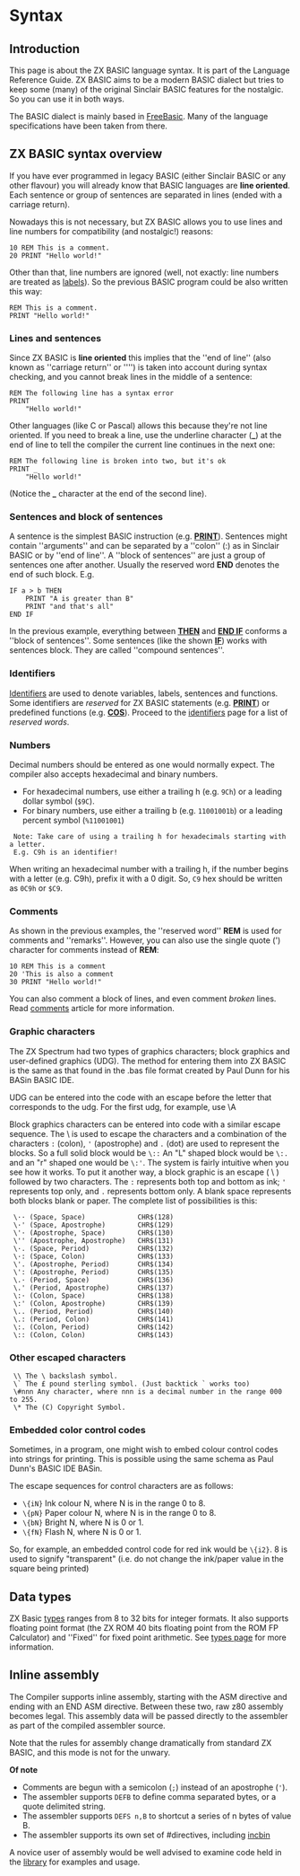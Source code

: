 # Syntax

## Introduction

This page is about the ZX BASIC language syntax. It is part of the Language Reference Guide.
ZX BASIC aims to be a modern BASIC dialect but tries to keep some (many) of the original Sinclair BASIC features for the nostalgic. So you can use it in both ways.

The BASIC dialect is mainly based in [FreeBasic](http://www.freebasic.net/wiki/). Many of the language specifications have been taken from there.

## ZX BASIC syntax overview

If you have ever programmed in legacy BASIC (either Sinclair BASIC or any other flavour) you will already know that BASIC languages are **line oriented**. Each sentence or group of sentences are separated in lines (ended with a carriage return).

Nowadays this is not necessary, but ZX BASIC allows you to use lines and line numbers for compatibility (and nostalgic!) reasons:

```
10 REM This is a comment.
20 PRINT "Hello world!"
```


Other than that, line numbers are ignored (well, not exactly: line numbers are treated as [labels](labels.md)).
So the previous BASIC program could be also written this way:

```
REM This is a comment.
PRINT "Hello world!"
```


### Lines and sentences

Since ZX BASIC is **line oriented** this implies that the ''end of line'' (also known as ''carriage return'' or ''<CR>'') is taken into account during syntax checking, and you cannot break lines in the middle of a sentence:

```
REM The following line has a syntax error
PRINT
    "Hello world!"
```


Other languages (like C or Pascal) allows this because they're not line oriented. If you need to break a line, use the 
underline character (**_**) at the end of line to tell the compiler the current line continues in the next one:

```
REM The following line is broken into two, but it's ok
PRINT _
    "Hello world!"
```
(Notice the **_** character at the end of the second line).

### Sentences and block of sentences

A sentence is the simplest BASIC instruction (e.g. **[PRINT](print.md)**). Sentences might contain ''arguments'' and can be separated by a ''colon'' (:) as in Sinclair BASIC or by ''end of line''. A ''block of sentences'' are just a group of sentences one after another. Usually the reserved word **END** denotes the end of such block. E.g.

```
IF a > b THEN
    PRINT "A is greater than B"
    PRINT "and that's all"
END IF
```

In the previous example, everything between **[THEN](if.md)** and **[END IF](if.md)** conforms a ''block of sentences''. Some sentences (like the shown **[IF](if.md)**) works with sentences block. They are called ''compound sentences''.

### Identifiers

[Identifiers](identifier.md) are used to denote variables, labels, sentences and functions. Some identifiers are 
_reserved_ for ZX BASIC statements (e.g. **[PRINT](print.md)**) or predefined functions (e.g. **[COS](cos.md)**).
Proceed to the [identifiers](identifier.md) page for a list of _reserved words_.

### Numbers

Decimal numbers should be entered as one would normally expect. The compiler also accepts hexadecimal and binary numbers.

* For hexadecimal numbers, use either a trailing h (e.g. `9Ch`) or a leading dollar symbol (`$9C`).
* For binary numbers, use either a trailing b (e.g. `11001001b`) or a leading percent symbol (`%11001001`)

```
 Note: Take care of using a trailing h for hexadecimals starting with a letter. 
 E.g. C9h is an identifier!
```
When writing an hexadecimal number with a trailing h, if the number begins with a letter (e.g. C9h), prefix it with a 0 digit.
So, `C9` hex should be written as `0C9h` or `$C9`.

### Comments

As shown in the previous examples, the ''reserved word'' **REM** is used for comments and ''remarks''. However, you can also use the single quote (') character for comments instead of **REM**:

```
10 REM This is a comment
20 'This is also a comment
30 PRINT "Hello world!"
```

You can also comment a block of lines, and even comment _broken_ lines.
Read [comments](comments.md) article for more information.

### Graphic characters 

The ZX Spectrum had two types of graphics characters; block graphics and user-defined graphics (UDG). 
The method for entering them into ZX BASIC is the same as that found in the .bas file format created by Paul Dunn
for his BASin BASIC IDE. 

UDG can be entered into the code with an escape before the letter that corresponds to the udg.
For the first udg, for example, use \A 

Block graphics characters can be entered into code with a similar escape sequence.
The \ is used to escape the characters and a combination of the characters `:` (colon), `'` (apostrophe) and `.` (dot)
are used to represent the blocks. So a full solid block would be `\::` An "L" shaped block would be `\:.` and an "r" 
shaped one would be `\:'`. The system is fairly intuitive when you see how it works.
To put it another way, a block graphic is an escape ( \ ) followed by two characters. 
The `:` represents both top and bottom as ink; `'` represents top only, and `.` represents bottom only.
A blank space represents both blocks blank or paper. The complete list of possibilities is this: 

```
 \·· (Space, Space)             CHR$(128)
 \·' (Space, Apostrophe)        CHR$(129)
 \'· (Apostrophe, Space)        CHR$(130)
 \'' (Apostrophe, Apostrophe)   CHR$(131)
 \·. (Space, Period)            CHR$(132)
 \·: (Space, Colon)             CHR$(133)
 \'. (Apostrophe, Period)       CHR$(134)
 \': (Apostrophe, Period)       CHR$(135)
 \.· (Period, Space)            CHR$(136)
 \.' (Period, Apostrophe)       CHR$(137)
 \:· (Colon, Space)             CHR$(138)
 \:' (Colon, Apostrophe)        CHR$(139)
 \.. (Period, Period)           CHR$(140)
 \.: (Period, Colon)            CHR$(141)
 \:. (Colon, Period)            CHR$(142)
 \:: (Colon, Colon)             CHR$(143)
```


### Other escaped characters 
```
 \\ The \ backslash symbol.
 \` The £ pound sterling symbol. (Just backtick ` works too)
 \#nnn Any character, where nnn is a decimal number in the range 000 to 255.
 \* The (C) Copyright Symbol.
```

### Embedded color control codes  

Sometimes, in a program, one might wish to embed colour control codes into strings for printing. This is possible using the same schema as Paul Dunn's BASIC IDE BASin. 

The escape sequences for control characters are as follows: 

* `\{iN}` Ink colour N, where N is in the range 0 to 8. 
* `\{pN}` Paper colour N, where N is in the range 0 to 8. 
* `\{bN}` Bright N, where N is 0 or 1. 
* `\{fN}` Flash N, where N is 0 or 1.

So, for example, an embedded control code for red ink would be `\{i2}`.
8 is used to signify "transparent" (i.e. do not change the ink/paper value in the square being printed)

## Data types

ZX Basic [types](types.md) ranges from 8 to 32 bits for integer formats. It also supports floating point format (the ZX ROM 40 bits floating point from the ROM FP Calculator) and ''Fixed'' for fixed point arithmetic. See [types page](types.md) for more information.

## Inline assembly  

The Compiler supports inline assembly, starting with the ASM directive and ending with an END ASM directive. Between these two, raw z80 assembly becomes legal. This assembly data will be passed directly to the assembler as part of the compiled assembler source. 

Note that the rules for assembly change dramatically from standard ZX BASIC, and this mode is not for the unwary. 

**Of note**

* Comments are begun with a semicolon (`;`) instead of an apostrophe (`'`). 
* The assembler supports `DEFB` to define comma separated bytes, or a quote delimited string. 
* The assembler supports `DEFS n,B` to shortcut a series of n bytes of value B. 
* The assembler supports its own set of #directives, including [incbin](asm/incbin.md)

A novice user of assembly would be well advised to examine code held in the [library](library.md) for examples and usage.
